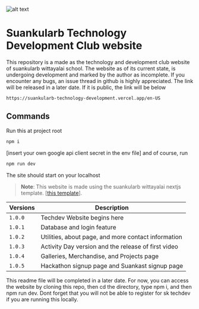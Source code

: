 ![alt text](https://cdn.discordapp.com/attachments/786920333977321502/1121372879720808498/GalleryAndMerch.png)

# Suankularb Technology Development Club website

This repository is a made as the technology and development club website of suankularb wittayalai school. The website as of its current state, is undergoing development and marked by the author as incomplete. If you encounter any bugs, an issue thread in github is highly appreciated. The link will be released in a later date. If it is public, the link will be below
```
https://suankularb-technology-development.vercel.app/en-US
```

## Commands

Run this at project root
```bash
npm i
```
[insert your own google api client secret in the env file] and of course, run
```bash
npm run dev
```
The site should start on your localhost


> **Note**: This website is made using the suankularb wittayalai nextjs template. [[this template](https://github.com/suankularb-wittayalai-school/sk-nextjs-template/generate)].

| Versions         | Description                                                                                          |
| ---------------- | ---------------------------------------------------------------------------------------------------- |
| `1.0.0`          | Techdev Website begins here                                                                          |
| `1.0.1`          | Database and login feature                                                                           |
| `1.0.2`          | Utilities, about page, and more contact information                                                  |
| `1.0.3`          | Activity Day version and the release of first video                                                  |
| `1.0.4`          | Galleries, Merchandise, and Projects page                                                            |
| `1.0.5`          | Hackathon signup page and Suankast signup page                                                       |

This readme file will be completed in a later date. For now, you can access the website by cloning this repo, then cd the directory, type npm i, and then npm run dev. Dont forget that you will not be able to register for sk techdev if you are running this locally.
